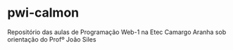 # pwi-calmon
Repositório das aulas de Programação Web-1 na Etec Camargo Aranha sob orientação do Profº João Siles
